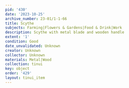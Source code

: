 ```yaml
---
pid: '430'
date: '2023-10-25'
archive_number: 23-01/1-1-66
title: Scythe
subjects: Farming|Flowers & Gardens|Food & Drink|Work
description: Scythe with metal blade and wooden handle
extent: '1'
condition: Good
date_unvalidated: Unknown
creator: Unknown
collector: Unknown
materials: Metal|Wood
collection: tinui
key: object
order: '429'
layout: tinui_item
---
```

